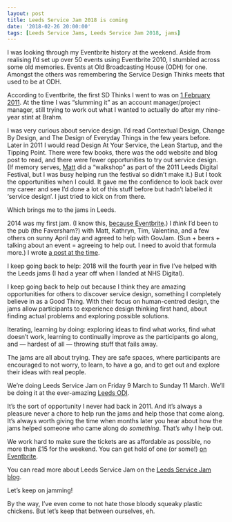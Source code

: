 ```yaml
---
layout: post
title: Leeds Service Jam 2018 is coming
date: '2018-02-26 20:00:00'
tags: [Leeds Service Jams, Leeds Service Jam 2018, jams]
---
```

I was looking through my Eventbrite history at the weekend. Aside from realising I’d set up over 50 events using Eventbrite 2010, I stumbled across some old memories. Events at Old Broadcasting House (ODH) for one. Amongst the others was remembering the Service Design Thinks meets that used to be at ODH.

According to Eventbrite, the first SD Thinks I went to was on [1 February 2011](https://www.eventbrite.co.uk/e/service-design-thinks-leeds-02-tickets-1158317559#). At the time I was “slumming it” as an account manager/project manager, still trying to work out what I wanted to actually do after my nine-year stint at Brahm.

I was very curious about service design. I’d read Contextual Design, Change By Design, and The Design of Everyday Things in the few years before. Later in 2011 I would read Design At Your Service, the Lean Startup, and the Tipping Point. There were few books, there was the odd website and blog post to read, and there were fewer opportunities to try out service design. (If memory serves, [Matt](https://twitter.com/mattedgar) did a “walkshop” as part of the 2011 Leeds Digital Festival, but I was busy helping run the festival so didn’t make it.) But I took the opportunities when I could. It gave me the confidence to look back over my career and see I’d done a lot of this stuff before but hadn’t labelled it ‘service design’. I just tried to kick on from there.

Which brings me to the jams in Leeds.

2014 was my first jam. (I know this, [because Eventbrite](https://www.eventbrite.co.uk/e/leeds-govjam-tickets-5957116897).) I _think_ I’d been to the pub (the Faversham?) with Matt, Kathryn, Tim, Valentina, and a few others on sunny April day and agreed to help with GovJam. (Sun + beers + talking about an event = agreeing to help out. I need to avoid that formula more.) I wrote [a post at the time](http://www.ermlikeyeah.com/leeds-govjam-2014/).

I keep going back to help: 2018 will the fourth year in five I’ve helped with the Leeds jams (I had a year off when I landed at NHS Digital).

I keep going back to help out because I think they are amazing opportunities for others to discover service design, something I completely believe in as a Good Thing. With their focus on human-centred design, the jams allow participants to experience design thinking first hand, about finding actual problems and exploring possible solutions.

Iterating, learning by doing: exploring ideas to find what works, find what doesn’t work, learning to continually improve as the participants go along, and — hardest of all — throwing stuff that fails away.

The jams are all about trying. They are safe spaces, where participants are encouraged to not worry, to learn, to have a go, and to get out and explore their ideas with real people.

We’re doing Leeds Service Jam on Friday 9 March to Sunday 11 March. We’ll be doing it at the ever-amazing [Leeds ODI](https://odileeds.org).

It’s the sort of opportunity I never had back in 2011. And it’s always a pleasure never a chore to help run the jams and help those that come along. It’s always worth giving the time when months later you hear about how the jams helped someone who came along do _something_. That’s why I help out.

We work hard to make sure the tickets are as affordable as possible, no more than £15 for the weekend. You can get hold of one (or some!) [on Eventbrite](https://www.eventbrite.co.uk/e/leeds-service-jam-2018-tickets-42841856145).

You can read more about Leeds Service Jam on the [Leeds Service Jam blog](https://gsjleeds.wordpress.com).

Let’s keep on jamming!

By the way, I’ve even come to not hate those bloody squeaky plastic chickens. But let’s keep that between ourselves, eh.
